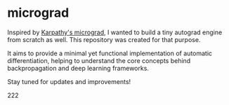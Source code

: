 # micrograd

Inspired by [Karpathy's micrograd](https://github.com/karpathy/micrograd), I wanted to build a tiny autograd engine from scratch as well. This repository was created for that purpose.  

It aims to provide a minimal yet functional implementation of automatic differentiation, helping to understand the core concepts behind backpropagation and deep learning frameworks.  

Stay tuned for updates and improvements!

222
